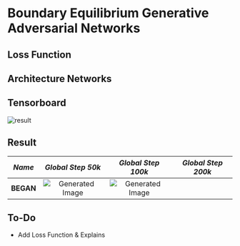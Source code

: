 # Boundary Equilibrium Generative Adversarial Networks

## Loss Function


## Architecture Networks


## Tensorboard

![result](https://github.com/kozistr/Awesome-GANs/blob/master/BEGAN/began_tb.png)

## Result

*Name* | *Global Step 50k* | *Global Step 100k* | *Global Step 200k*
:---: | :---: | :---: | :---:
**BEGAN**     | ![Generated Image](https://github.com/kozistr/Awesome-GANs/blob/master/BEGAN/gen_img/train_16_51450.png) | ![Generated Image](https://github.com/kozistr/Awesome-GANs/blob/master/BEGAN/gen_img/train_38_121800.png) | 

## To-Do
* Add Loss Function & Explains 
